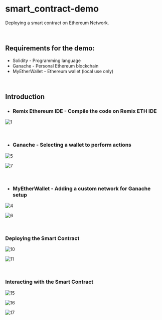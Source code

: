 # smart_contract-demo
Deploying a smart contract on Ethereum Network.

</br>

## Requirements for the demo:
* Solidity - Programming language
* Ganache - Personal Ethereum blockchain
* MyEtherWallet - Ethereum wallet (local use only)

</br>

## Introduction

* ### Remix Ethereum IDE - Compile the code on Remix ETH IDE

![1](https://user-images.githubusercontent.com/71061070/192111451-3aec7bb7-a9b9-4397-a7b3-9bc66fc01e80.jpg)

</br>

* ### Ganache - Selecting a wallet to perform actions

![5](https://user-images.githubusercontent.com/71061070/192111923-ec99de1a-9ca4-4296-b117-a0c1d72153f3.jpg)

![7](https://user-images.githubusercontent.com/71061070/192112378-6e9d7d52-66b0-42f1-9e75-a3769378dc95.jpg)

</br>

* ### MyEtherWallet - Adding a custom network for Ganache setup

![4](https://user-images.githubusercontent.com/71061070/192111842-1220e4eb-ae14-4faf-a627-794f37102a87.jpg)

![6](https://user-images.githubusercontent.com/71061070/192112063-3c151868-3197-4451-a8c7-22edbfef4fa5.jpg)

</br>

### Deploying the Smart Contract

![10](https://user-images.githubusercontent.com/71061070/192112619-ab6724c4-bbfc-443a-89be-7dbc8ab3cc1f.jpg)

![11](https://user-images.githubusercontent.com/71061070/192112700-acd6536e-879d-48f3-b945-e241af840fe7.jpg)

</br>

### Interacting with the Smart Contract

![15](https://user-images.githubusercontent.com/71061070/192113443-7ef4d847-ea21-4285-828e-dddb11fd9c9e.jpg)

![16](https://user-images.githubusercontent.com/71061070/192113519-e6fd6252-9780-4438-a60d-52d3ed435a89.jpg)

![17](https://user-images.githubusercontent.com/71061070/192113524-825c2a89-b2cf-4b05-8183-e3fb80d0a931.jpg)

